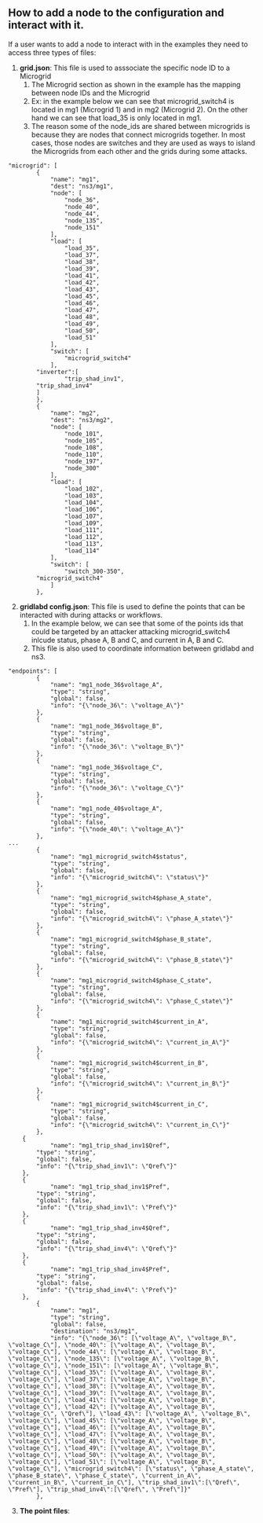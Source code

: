 ## How to add a node to the configuration and interact with it.

If a user wants to add a node to interact with in the examples they need to access three types of files:

1. __grid.json__: This file is used to asssociate the specific node ID to a Microgrid
    1. The Microgrid section as shown in the example has the mapping between node IDs and the Microgrid
    2. Ex: in the example below we can see that microgrid\_switch4 is located in mg1 (Microgrid 1) and in mg2 (Microgrid 2). On the other hand we can see that load\_35 is only located in mg1.  
    3. The reason some of the node\_ids are shared between microgrids is because they are nodes that connect microgrids together. In most cases, those nodes are switches and they are used as ways to island the Microgrids from each other and the grids during some attacks. 

```
"microgrid": [
        {
            "name": "mg1",
            "dest": "ns3/mg1",
            "node": [
                "node_36",
                "node_40",
                "node_44",
                "node_135",
                "node_151"
            ],
            "load": [
                "load_35",
                "load_37",
                "load_38",
                "load_39",
                "load_41",
                "load_42",
                "load_43",
                "load_45",
                "load_46",
                "load_47",
                "load_48",
                "load_49",
                "load_50",
                "load_51"
            ],
            "switch": [
                "microgrid_switch4"
            ],
	    "inverter":[
                "trip_shad_inv1",
		"trip_shad_inv4"
	    ]
        },
        {
            "name": "mg2",
            "dest": "ns3/mg2",
            "node": [
                "node_101",
                "node_105",
                "node_108",
                "node_110",
                "node_197",
                "node_300"
            ],
            "load": [
                "load_102",
                "load_103",
                "load_104",
                "load_106",
                "load_107",
                "load_109",
                "load_111",
                "load_112",
                "load_113",
                "load_114"
            ],
            "switch": [
                "switch_300-350",
		"microgrid_switch4"
            ]
        },
```

2. __gridlabd config.json__: This file is used to define the points that can be interacted with during attacks or workflows. 
    1. In the example below, we can see that some of the points ids that could be targeted by an attacker attacking microgrid\_switch4 inlcude status, phase A, B and C, and current in A, B and C.
    2. This file is also used to coordinate information between gridlabd and ns3. 

```
"endpoints": [
        {
            "name": "mg1_node_36$voltage_A",
            "type": "string",
            "global": false,
            "info": "{\"node_36\": \"voltage_A\"}"
        },
        {
            "name": "mg1_node_36$voltage_B",
            "type": "string",
            "global": false,
            "info": "{\"node_36\": \"voltage_B\"}"
        },
        {
            "name": "mg1_node_36$voltage_C",
            "type": "string",
            "global": false,
            "info": "{\"node_36\": \"voltage_C\"}"
        },
        {
            "name": "mg1_node_40$voltage_A",
            "type": "string",
            "global": false,
            "info": "{\"node_40\": \"voltage_A\"}"
        },
...
        {
            "name": "mg1_microgrid_switch4$status",
            "type": "string",
            "global": false,
            "info": "{\"microgrid_switch4\": \"status\"}"
        },
        {
            "name": "mg1_microgrid_switch4$phase_A_state",
            "type": "string",
            "global": false,
            "info": "{\"microgrid_switch4\": \"phase_A_state\"}"
        },
        {
            "name": "mg1_microgrid_switch4$phase_B_state",
            "type": "string",
            "global": false,
            "info": "{\"microgrid_switch4\": \"phase_B_state\"}"
        },
        {
            "name": "mg1_microgrid_switch4$phase_C_state",
            "type": "string",
            "global": false,
            "info": "{\"microgrid_switch4\": \"phase_C_state\"}"
        },
        {
            "name": "mg1_microgrid_switch4$current_in_A",
            "type": "string",
            "global": false,
            "info": "{\"microgrid_switch4\": \"current_in_A\"}"
        },
        {
            "name": "mg1_microgrid_switch4$current_in_B",
            "type": "string",
            "global": false,
            "info": "{\"microgrid_switch4\": \"current_in_B\"}"
        },
        {
            "name": "mg1_microgrid_switch4$current_in_C",
            "type": "string",
            "global": false,
            "info": "{\"microgrid_switch4\": \"current_in_C\"}"
        },
	{
            "name": "mg1_trip_shad_inv1$Qref",
	    "type": "string",
	    "global": false,
	    "info": "{\"trip_shad_inv1\": \"Qref\"}"
	},
	{
            "name": "mg1_trip_shad_inv1$Pref",
	    "type": "string",
	    "global": false,
	    "info": "{\"trip_shad_inv1\": \"Pref\"}"
	},
	{
            "name": "mg1_trip_shad_inv4$Qref",
	    "type": "string",
	    "global": false,
	    "info": "{\"trip_shad_inv4\": \"Qref\"}"
	},
	{
            "name": "mg1_trip_shad_inv4$Pref",
	    "type": "string",
	    "global": false,
	    "info": "{\"trip_shad_inv4\": \"Pref\"}"
	},
        {
            "name": "mg1",
            "type": "string",
            "global": false,
            "destination": "ns3/mg1",
            "info": "{\"node_36\": [\"voltage_A\", \"voltage_B\", \"voltage_C\"], \"node_40\": [\"voltage_A\", \"voltage_B\", \"voltage_C\"], \"node_44\": [\"voltage_A\", \"voltage_B\", \"voltage_C\"], \"node_135\": [\"voltage_A\", \"voltage_B\", \"voltage_C\"], \"node_151\": [\"voltage_A\", \"voltage_B\", \"voltage_C\"], \"load_35\": [\"voltage_A\", \"voltage_B\", \"voltage_C\"], \"load_37\": [\"voltage_A\", \"voltage_B\", \"voltage_C\"], \"load_38\": [\"voltage_A\", \"voltage_B\", \"voltage_C\"], \"load_39\": [\"voltage_A\", \"voltage_B\", \"voltage_C\"], \"load_41\": [\"voltage_A\", \"voltage_B\", \"voltage_C\"], \"load_42\": [\"voltage_A\", \"voltage_B\", \"voltage_C\", \"Qref\"], \"load_43\": [\"voltage_A\", \"voltage_B\", \"voltage_C\"], \"load_45\": [\"voltage_A\", \"voltage_B\", \"voltage_C\"], \"load_46\": [\"voltage_A\", \"voltage_B\", \"voltage_C\"], \"load_47\": [\"voltage_A\", \"voltage_B\", \"voltage_C\"], \"load_48\": [\"voltage_A\", \"voltage_B\", \"voltage_C\"], \"load_49\": [\"voltage_A\", \"voltage_B\", \"voltage_C\"], \"load_50\": [\"voltage_A\", \"voltage_B\", \"voltage_C\"], \"load_51\": [\"voltage_A\", \"voltage_B\", \"voltage_C\"], \"microgrid_switch4\": [\"status\", \"phase_A_state\", \"phase_B_state\", \"phase_C_state\", \"current_in_A\", \"current_in_B\", \"current_in_C\"], \"trip_shad_inv1\":[\"Qref\", \"Pref\"], \"trip_shad_inv4\":[\"Qref\", \"Pref\"]}"
        },
```

3. __The point files__: 
